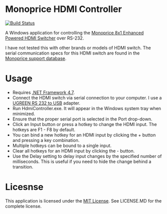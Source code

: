 # Monoprice HDMI Controller

[![Build Status](https://travis-ci.org/Herschel/MonopriceHdmiController.svg?branch=master)](https://travis-ci.org/Herschel/MonopriceHdmiController)

A Windows application for controlling the [Monoprice 8x1 Enhanced Powered HDMI Switcher](https://www.monoprice.com/product?p_id=4067) over RS-232.

I have not tested this with other brands or models of HDMI switch. The serial communication specs for this HDMI switch are found in the [Monoprice support database](http://support.monoprice.com/link/portal/41053/41056/Article/233/What-are-the-RS-232-commands-for-the-8X1-Enhanced-Powered-HDMI-Switcher-w-Remote-PID-4067).

# Usage
 - Requires [.NET Framework 4.7](https://www.microsoft.com/net/download/framework).
 - Connect the HDMI switch via serial connection to your computer. I use a [UGREEN RS 232 to USB](https://www.amazon.com/UGREEN-Converter-Adapter-Chipset-Windows/dp/B00QUZY4UG/) adapter.
 - Run HdmiController.exe. It will appear in the Windows system tray when minimized.
 - Ensure that the proper serial port is selected in the Port drop-down.
 - Click an Input button or press a hotkey to change the HDMI input. The hotkeys are F1 - F8 by default.
 - You can bind a new hotkey for an HDMI input by clicking the + button and pressing a key combination.
 - Multiple hotkeys can be bound to a single input.
 - Clear all hotkeys for an HDMI input by clicking the - button.
 - Use the Delay setting to delay input changes by the specified number of milliseconds. This is useful if you need to hide the change behind a transition.

# Licesnse
This application is licensed under the [MIT License](https://opensource.org/licenses/MIT). See LICENSE.MD for the complete license.